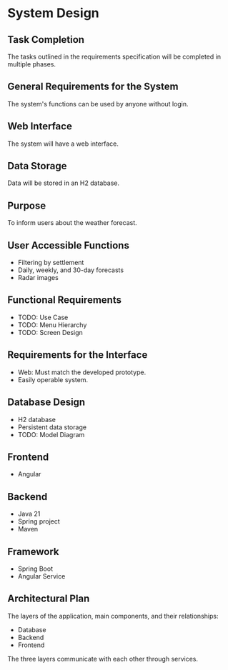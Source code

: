 # System Design

## Task Completion
The tasks outlined in the requirements specification will be completed in multiple phases.

## General Requirements for the System
The system's functions can be used by anyone without login.

## Web Interface
The system will have a web interface.

## Data Storage
Data will be stored in an H2 database.

## Purpose
To inform users about the weather forecast.

## User Accessible Functions
- Filtering by settlement
- Daily, weekly, and 30-day forecasts
- Radar images

## Functional Requirements
- TODO: Use Case
- TODO: Menu Hierarchy
- TODO: Screen Design

## Requirements for the Interface
- Web: Must match the developed prototype.
- Easily operable system.

## Database Design
- H2 database
- Persistent data storage
- TODO: Model Diagram

## Frontend
- Angular

## Backend
- Java 21
- Spring project
- Maven

## Framework
- Spring Boot
- Angular Service

## Architectural Plan
The layers of the application, main components, and their relationships:
- Database
- Backend
- Frontend

The three layers communicate with each other through services.
